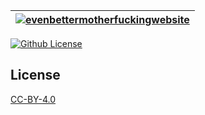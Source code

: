 | [![evenbettermotherfuckingwebsite](http://setetres.s3.amazonaws.com/setetres.st/img/share-ebmfw.png?v=2&raw=true)](http://evenbettermotherfucking.website) |
| ---------------------------------------------------------------------------------------------------------------------------------------------------------- |

[![Github License](https://img.shields.io/github/license/setetres/evenbettermotherfuckingwebsite.svg)](https://github.com/setetres/evenbettermotherfuckingwebsite/blob/master/LICENSE)

License
-------

[CC-BY-4.0]

[http://evenbettermotherfucking.website]: http://evenbettermotherfucking.website
[CC-BY-4.0]: http://creativecommons.org/licenses/by/4.0
